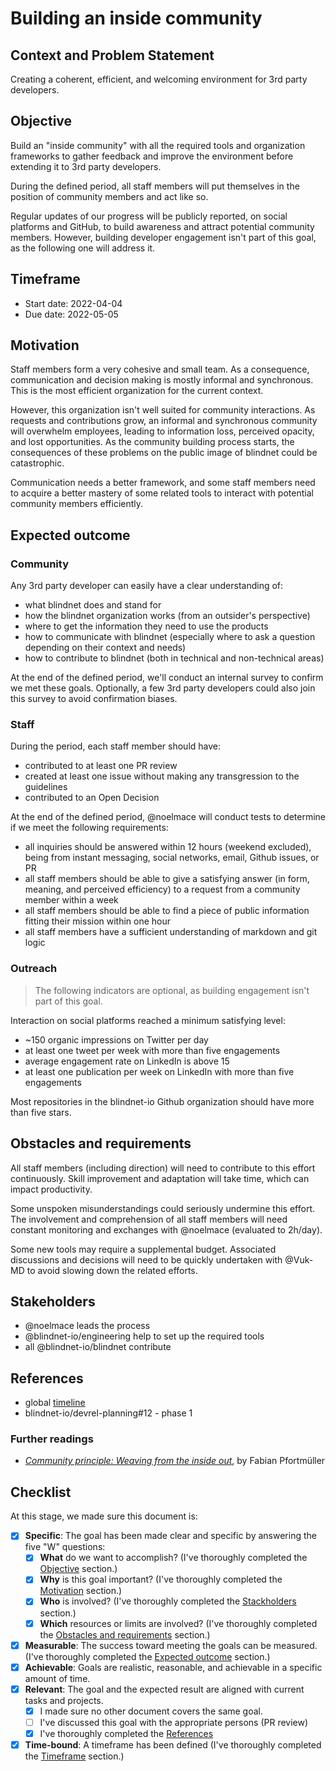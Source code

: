 # Building an inside community

## Context and Problem Statement

Creating a coherent, efficient, and welcoming environment for 3rd party developers.

## Objective

Build an "inside community" with all the required tools and organization frameworks to gather feedback and improve the environment before extending it to 3rd party developers.

During the defined period, all staff members will put themselves in the position of community members and act like so.

Regular updates of our progress will be publicly reported, on social platforms and GitHub, to build awareness and attract potential community members. However, building developer engagement isn't part of this goal, as the following one will address it.

## Timeframe

- Start date: 2022-04-04
- Due date: 2022-05-05

## Motivation

Staff members form a very cohesive and small team.
As a consequence, communication and decision making is mostly informal and synchronous.
This is the most efficient organization for the current context.

However, this organization isn't well suited for community interactions.
As requests and contributions grow, an informal and synchronous community will overwhelm employees, leading to information loss, perceived opacity, and lost opportunities.
As the community building process starts, the consequences of these problems on the public image of blindnet could be catastrophic.

Communication needs a better framework, and some staff members need to acquire a better mastery of some related tools to interact with potential community members efficiently.

## Expected outcome

### Community

Any 3rd party developer can easily have a clear understanding of:

- what blindnet does and stand for
- how the blindnet organization works (from an outsider's perspective)
- where to get the information they need to use the products
- how to communicate with blindnet (especially where to ask a question depending on their context and needs)
- how to contribute to blindnet (both in technical and non-technical areas)

At the end of the defined period, we'll conduct an internal survey to confirm we met these goals.
Optionally, a few 3rd party developers could also join this survey to avoid confirmation biases.

### Staff

During the period, each staff member should have:

- contributed to at least one PR review
- created at least one issue without making any transgression to the guidelines
- contributed to an Open Decision

At the end of the defined period, @noelmace will conduct tests to determine if we meet the following requirements:

- all inquiries should be answered within 12 hours (weekend excluded), being from instant messaging, social networks, email, Github issues, or PR
- all staff members should be able to give a satisfying answer (in form, meaning, and perceived efficiency) to a request from a community member within a week
- all staff members should be able to find a piece of public information fitting their mission within one hour
- all staff members have a sufficient understanding of markdown and git logic

### Outreach

> The following indicators are optional, as building engagement isn't part of this goal.

Interaction on social platforms reached a minimum satisfying level:

- ~150 organic impressions on Twitter per day
- at least one tweet per week with more than five engagements
- average engagement rate on LinkedIn is above 15
- at least one publication per week on LinkedIn with more than five engagements

Most repositories in the blindnet-io Github organization should have more than five stars.

## Obstacles and requirements

All staff members (including direction) will need to contribute to this effort continuously.
Skill improvement and adaptation will take time, which can impact productivity.

Some unspoken misunderstandings could seriously undermine this effort.
The involvement and comprehension of all staff members will need constant monitoring and exchanges with @noelmace (evaluated to 2h/day).

Some new tools may require a supplemental budget.
Associated discussions and decisions will need to be quickly undertaken with @Vuk-MD to avoid slowing down the related efforts.

## Stakeholders

- @noelmace leads the process
- @blindnet-io/engineering help to set up the required tools
- all @blindnet-io/blindnet contribute

## References

- global [timeline](./planning.md)
- blindnet-io/devrel-planning#12 - phase 1

### Further readings

- _[Community principle: Weaving from the inside out](https://medium.com/together-institute/community-principle-weaving-from-the-inside-out-91649e55837)_, by Fabian Pfortmüller

## Checklist

At this stage, we made sure this document is:

- [x] **Specific**: The goal has been made clear and specific by answering the five "W" questions:
  - [x] **What** do we want to accomplish? (I've thoroughly completed the [Objective](#objective) section.)
  - [x] **Why** is this goal important? (I've thoroughly completed the [Motivation](#motivation) section.)
  - [x] **Who** is involved? (I've thoroughly completed the [Stackholders](#stakeholders) section.)
  - [x] **Which** resources or limits are involved? (I've thoroughly completed the [Obstacles and requirements](#obstacles-and-requirements) section.)
- [x] **Measurable**: The success toward meeting the goals can be measured. (I've thoroughly completed the [Expected outcome](#expected-outcome) section.)
- [x] **Achievable**: Goals are realistic, reasonable, and achievable in a specific amount of time.
- [x] **Relevant**: The goal and the expected result are aligned with current tasks and projects.
  - [x] I made sure no other document covers the same goal.
  - [ ] I've discussed this goal with the appropriate persons (PR review)
  - [x] I've thoroughly completed the [References](#references)
- [x] **Time-bound**: A timeframe has been defined (I've thoroughly completed the [Timeframe](#timeframe) section.)